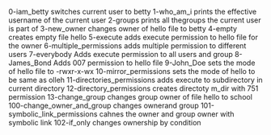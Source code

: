 0-iam_betty switches current user to betty
1-who_am_i prints the effective username of the current user
2-groups prints all thegroups the current user is part of
3-new_owner changes owner of hello file to betty
4-empty creates empty file hello
5-execute adds execute permission to hello file for the owner
6-multiple_permissions adds multiple permission to different users
7-everybody Adds execute permission to all users and group
8-James_Bond Adds 007 permission to hello file
9-John_Doe sets the mode of hello file to -rwxr-x-wx
10-mirror_permissions sets the mode of hello to be same as olleh
11-directories_permissions adds execute to subdirectory in current directory
12-directory_permissions creates directoty m_dir with 751 permission
13-change_group changes group owner of file hello to school
100-change_owner_and_group changes ownerand group 
101-symbolic_link_permissions cahnes the owner and group owner with symbolic link
102-if_only changes ownership by condition
